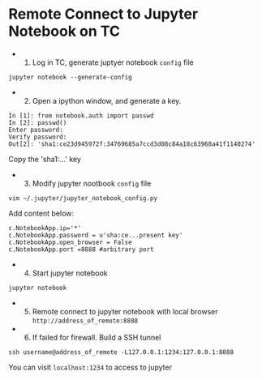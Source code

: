 # Remote Connect to Jupyter Notebook on TC
* 1. Log in TC, generate juptyer notebook `config` file
```
jupyter notebook --generate-config
```
* 2. Open a ipython window, and generate a key.
```
In [1]: from notebook.auth import passwd
In [2]: passwd()
Enter password: 
Verify password: 
Out[2]: 'sha1:ce23d945972f:34769685a7ccd3d08c84a18c63968a41f1140274'
```
Copy the 'sha1:...' key
* 3. Modify jupyter nootbook `config` file
```
vim ~/.jupyter/jupyter_notebook_config.py
```
Add content below: 
```
c.NotebookApp.ip='*'
c.NotebookApp.password = u'sha:ce...present key'
c.NotebookApp.open_browser = False
c.NotebookApp.port =8888 #arbitrary port
```
* 4. Start jupyter notebook
```
jupyter notebook
```
* 5. Remote connect to jupyter notebook with local browser `http://address_of_remote:8888`
* 6. If failed for firewall. Build a SSH tunnel
```
ssh username@address_of_remote -L127.0.0.1:1234:127.0.0.1:8888
```
You can visit `localhost:1234` to access to jupyter
